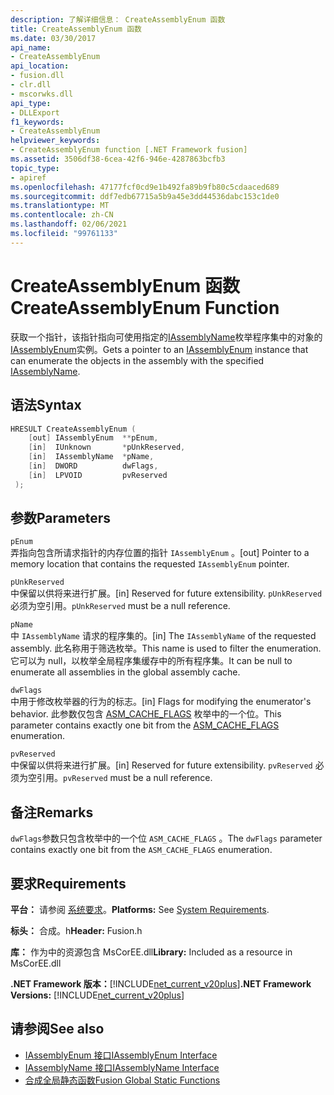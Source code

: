 ```yaml
---
description: 了解详细信息： CreateAssemblyEnum 函数
title: CreateAssemblyEnum 函数
ms.date: 03/30/2017
api_name:
- CreateAssemblyEnum
api_location:
- fusion.dll
- clr.dll
- mscorwks.dll
api_type:
- DLLExport
f1_keywords:
- CreateAssemblyEnum
helpviewer_keywords:
- CreateAssemblyEnum function [.NET Framework fusion]
ms.assetid: 3506df38-6cea-42f6-946e-4287863bcfb3
topic_type:
- apiref
ms.openlocfilehash: 47177fcf0cd9e1b492fa89b9fb80c5cdaaced689
ms.sourcegitcommit: ddf7edb67715a5b9a45e3dd44536dabc153c1de0
ms.translationtype: MT
ms.contentlocale: zh-CN
ms.lasthandoff: 02/06/2021
ms.locfileid: "99761133"
---
```

# <a name="createassemblyenum-function"></a><span data-ttu-id="2be60-103">CreateAssemblyEnum 函数</span><span class="sxs-lookup"><span data-stu-id="2be60-103">CreateAssemblyEnum Function</span></span>

<span data-ttu-id="2be60-104">获取一个指针，该指针指向可使用指定的[IAssemblyName](iassemblyname-interface.md)枚举程序集中的对象的[IAssemblyEnum](iassemblyenum-interface.md)实例。</span><span class="sxs-lookup"><span data-stu-id="2be60-104">Gets a pointer to an [IAssemblyEnum](iassemblyenum-interface.md) instance that can enumerate the objects in the assembly with the specified [IAssemblyName](iassemblyname-interface.md).</span></span>  
  
## <a name="syntax"></a><span data-ttu-id="2be60-105">语法</span><span class="sxs-lookup"><span data-stu-id="2be60-105">Syntax</span></span>  
  
```cpp  
HRESULT CreateAssemblyEnum (  
    [out] IAssemblyEnum  **pEnum,  
    [in]  IUnknown       *pUnkReserved,  
    [in]  IAssemblyName  *pName,  
    [in]  DWORD          dwFlags,  
    [in]  LPVOID         pvReserved  
 );  
```  
  
## <a name="parameters"></a><span data-ttu-id="2be60-106">参数</span><span class="sxs-lookup"><span data-stu-id="2be60-106">Parameters</span></span>  

 `pEnum`  
 <span data-ttu-id="2be60-107">弄指向包含所请求指针的内存位置的指针 `IAssemblyEnum` 。</span><span class="sxs-lookup"><span data-stu-id="2be60-107">[out] Pointer to a memory location that contains the requested `IAssemblyEnum` pointer.</span></span>  
  
 `pUnkReserved`  
 <span data-ttu-id="2be60-108">中保留以供将来进行扩展。</span><span class="sxs-lookup"><span data-stu-id="2be60-108">[in] Reserved for future extensibility.</span></span> <span data-ttu-id="2be60-109">`pUnkReserved` 必须为空引用。</span><span class="sxs-lookup"><span data-stu-id="2be60-109">`pUnkReserved` must be a null reference.</span></span>  
  
 `pName`  
 <span data-ttu-id="2be60-110">中 `IAssemblyName` 请求的程序集的。</span><span class="sxs-lookup"><span data-stu-id="2be60-110">[in] The `IAssemblyName` of the requested assembly.</span></span> <span data-ttu-id="2be60-111">此名称用于筛选枚举。</span><span class="sxs-lookup"><span data-stu-id="2be60-111">This name is used to filter the enumeration.</span></span> <span data-ttu-id="2be60-112">它可以为 null，以枚举全局程序集缓存中的所有程序集。</span><span class="sxs-lookup"><span data-stu-id="2be60-112">It can be null to enumerate all assemblies in the global assembly cache.</span></span>  
  
 `dwFlags`  
 <span data-ttu-id="2be60-113">中用于修改枚举器的行为的标志。</span><span class="sxs-lookup"><span data-stu-id="2be60-113">[in] Flags for modifying the enumerator's behavior.</span></span> <span data-ttu-id="2be60-114">此参数仅包含 [ASM_CACHE_FLAGS](asm-cache-flags-enumeration.md) 枚举中的一个位。</span><span class="sxs-lookup"><span data-stu-id="2be60-114">This parameter contains exactly one bit from the [ASM_CACHE_FLAGS](asm-cache-flags-enumeration.md) enumeration.</span></span>  
  
 `pvReserved`  
 <span data-ttu-id="2be60-115">中保留以供将来进行扩展。</span><span class="sxs-lookup"><span data-stu-id="2be60-115">[in] Reserved for future extensibility.</span></span> <span data-ttu-id="2be60-116">`pvReserved` 必须为空引用。</span><span class="sxs-lookup"><span data-stu-id="2be60-116">`pvReserved` must be a null reference.</span></span>  
  
## <a name="remarks"></a><span data-ttu-id="2be60-117">备注</span><span class="sxs-lookup"><span data-stu-id="2be60-117">Remarks</span></span>  

 <span data-ttu-id="2be60-118">`dwFlags`参数只包含枚举中的一个位 `ASM_CACHE_FLAGS` 。</span><span class="sxs-lookup"><span data-stu-id="2be60-118">The `dwFlags` parameter contains exactly one bit from the `ASM_CACHE_FLAGS` enumeration.</span></span>  
  
## <a name="requirements"></a><span data-ttu-id="2be60-119">要求</span><span class="sxs-lookup"><span data-stu-id="2be60-119">Requirements</span></span>  

 <span data-ttu-id="2be60-120">**平台：** 请参阅 [系统要求](../../get-started/system-requirements.md)。</span><span class="sxs-lookup"><span data-stu-id="2be60-120">**Platforms:** See [System Requirements](../../get-started/system-requirements.md).</span></span>  
  
 <span data-ttu-id="2be60-121">**标头：** 合成。h</span><span class="sxs-lookup"><span data-stu-id="2be60-121">**Header:** Fusion.h</span></span>  
  
 <span data-ttu-id="2be60-122">**库：** 作为中的资源包含 MsCorEE.dll</span><span class="sxs-lookup"><span data-stu-id="2be60-122">**Library:** Included as a resource in MsCorEE.dll</span></span>  
  
 <span data-ttu-id="2be60-123">**.NET Framework 版本：**[!INCLUDE[net_current_v20plus](../../../../includes/net-current-v20plus-md.md)]</span><span class="sxs-lookup"><span data-stu-id="2be60-123">**.NET Framework Versions:** [!INCLUDE[net_current_v20plus](../../../../includes/net-current-v20plus-md.md)]</span></span>  
  
## <a name="see-also"></a><span data-ttu-id="2be60-124">请参阅</span><span class="sxs-lookup"><span data-stu-id="2be60-124">See also</span></span>

- [<span data-ttu-id="2be60-125">IAssemblyEnum 接口</span><span class="sxs-lookup"><span data-stu-id="2be60-125">IAssemblyEnum Interface</span></span>](iassemblyenum-interface.md)
- [<span data-ttu-id="2be60-126">IAssemblyName 接口</span><span class="sxs-lookup"><span data-stu-id="2be60-126">IAssemblyName Interface</span></span>](iassemblyname-interface.md)
- [<span data-ttu-id="2be60-127">合成全局静态函数</span><span class="sxs-lookup"><span data-stu-id="2be60-127">Fusion Global Static Functions</span></span>](fusion-global-static-functions.md)

